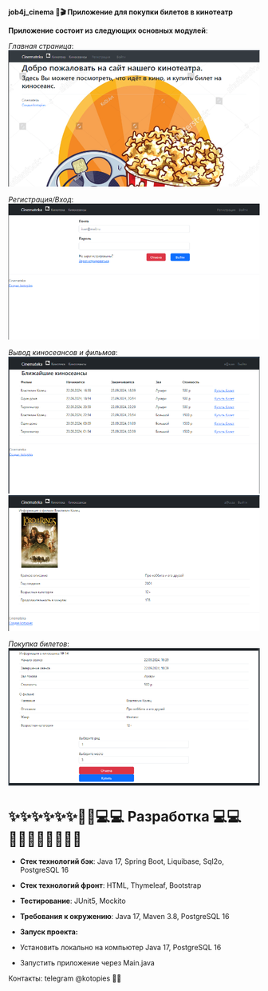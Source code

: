 **job4j_cinema 🎦🎬 Приложение для покупки билетов в кинотеатр**

**Приложение состоит из следующих основных модулей**:

_Главная страница_:
![img.png](screenshots/img.png)

_Регистрация/Вход_:
![img_1.png](screenshots/img_1.png)

_Вывод киносеансов и фильмов_:
![img_2.png](screenshots/img_2.png)
![img_3.png](screenshots/img_3.png)

_Покупка билетов_:
![img_4.png](screenshots/img_4.png)

# ✨✨✨✨✨✨👷‍♂️💻💻 **Разработка** 💻💻👷‍♀️✨✨✨✨✨✨

* **Стек технологий бэк**: Java 17, Spring Boot, Liquibase, Sql2o, PostgreSQL 16

* **Стек технологий фронт**: HTML, Thymeleaf, Bootstrap

* **Тестирование**: JUnit5, Mockito

* **Требования к окружению**: Java 17, Maven 3.8, PostgreSQL 16

* **Запуск проекта:** 
* Установить локально на компьютер Java 17, PostgreSQL 16
* Запустить приложение через Main.java



Контакты: telegram @kotopies 🐱‍👤
